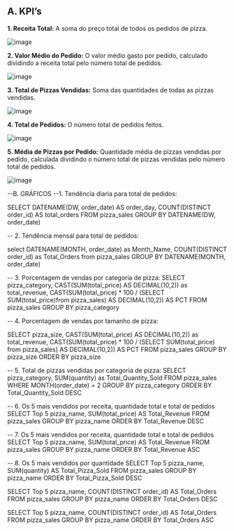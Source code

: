 ## A. KPI’s
**1. Receita Total:**
A soma do preço total de todos os pedidos de pizza.

![image](https://github.com/lagmagalhaes/Vendas-Pizzas-SQL-PBI/assets/166879716/fa5334f6-830a-452d-9981-f119a561a126)



**2. Valor Médio do Pedido:**
O valor médio gasto por pedido, calculado dividindo a receita total pelo número total de pedidos.

![image](https://github.com/lagmagalhaes/Vendas-Pizzas-SQL-PBI/assets/166879716/e722e2c7-1348-4355-ac34-1d75d0ed23f8)


**3. Total de Pizzas Vendidas:**
Soma das quantidades de todas as pizzas vendidas.

![image](https://github.com/lagmagalhaes/Vendas-Pizzas-SQL-PBI/assets/166879716/81d791e3-567f-43c9-b442-da120cf56252)


**4. Total de Pedidos:**
O número total de pedidos feitos.

![image](https://github.com/lagmagalhaes/Vendas-Pizzas-SQL-PBI/assets/166879716/e5e6a350-4618-4838-aec1-a2a1f21fe857)


**5. Média de Pizzas por Pedido:** 
Quantidade média de pizzas vendidas por pedido, calculada dividindo o número 
total de pizzas vendidas pelo número total de pedidos.

![image](https://github.com/lagmagalhaes/Vendas-Pizzas-SQL-PBI/assets/166879716/465e5000-91f3-467a-b9b8-3a648e5448f7)




--B. GRÁFICOS
--1. Tendência diaria para total de pedidos:

SELECT DATENAME(DW, order_date) AS order_day,
COUNT(DISTINCT order_id) AS total_orders 
FROM pizza_sales
GROUP BY DATENAME(DW, order_date)

-- 2. Tendência mensal para total de pedidos:

select DATENAME(MONTH,
order_date) as Month_Name, 
COUNT(DISTINCT order_id) as Total_Orders
from pizza_sales
GROUP BY DATENAME(MONTH, order_date)

-- 3. Porcentagem de vendas por categoria de pizza:
SELECT pizza_category, 
CAST(SUM(total_price) AS DECIMAL(10,2)) as total_revenue,
CAST(SUM(total_price) * 100 / (SELECT SUM(total_price)from pizza_sales) AS DECIMAL(10,2)) AS PCT
FROM pizza_sales
GROUP BY pizza_category



-- 4. Porcentagem de vendas por tamanho de pizza:

SELECT pizza_size,
CAST(SUM(total_price) AS DECIMAL(10,2)) as total_revenue,
CAST(SUM(total_price) * 100 / (SELECT SUM(total_price) from pizza_sales) AS DECIMAL(10,2)) AS PCT
FROM pizza_sales
GROUP BY pizza_size
ORDER BY pizza_size



-- 5. Total de pizzas vendidas por categoria de pizza:
SELECT pizza_category,
SUM(quantity) as Total_Quantity_Sold
FROM pizza_sales
WHERE MONTH(order_date) = 2
GROUP BY pizza_category
ORDER BY Total_Quantity_Sold DESC

-- 6. Os 5 mais vendidos por receita, quantidade total e total de pedidos
SELECT Top 5 pizza_name, SUM(total_price) AS Total_Revenue
FROM pizza_sales
GROUP BY pizza_name
ORDER BY Total_Revenue DESC


-- 7. Os 5 mais vendidos por receita, quantidade total e total de pedidos
SELECT Top 5 pizza_name, SUM(total_price) AS Total_Revenue
FROM pizza_sales
GROUP BY pizza_name
ORDER BY Total_Revenue ASC

-- 8. Os 5 mais vendidos por quantidade
SELECT Top 5 pizza_name, SUM(quantity) AS Total_Pizza_Sold
FROM pizza_sales
GROUP BY pizza_name
ORDER BY Total_Pizza_Sold DESC

SELECT Top 5 pizza_name, COUNT(DISTINCT order_id) AS Total_Orders
FROM pizza_sales
GROUP BY pizza_name
ORDER BY Total_Orders DESC

SELECT Top 5 pizza_name, COUNT(DISTINCT order_id) AS Total_Orders
FROM pizza_sales
GROUP BY pizza_name
ORDER BY Total_Orders ASC



